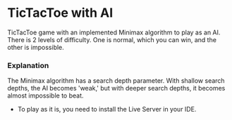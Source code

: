 # TicTacToe with AI

TicTacToe game with an implemented Minimax algorithm to play as an AI.
There is 2 levels of difficulty. One is normal, which you can win, and the other is impossible.

### Explanation
The Minimax algorithm has a search depth parameter. With shallow search depths, the AI becomes 'weak,' but with deeper search depths, it becomes almost impossible to beat.

- To play as it is, you need to install the Live Server in your IDE.
